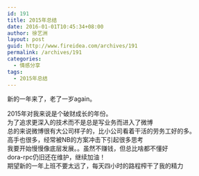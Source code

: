 ```yaml
---
id: 191
title: 2015年总结
date: 2016-01-01T10:45:34+08:00
author: 徐艺洲
layout: post
guid: http://www.fireidea.com/archives/191
permalink: /archives/191
categories:
  - 情感分享
tags:
  - 2015年总结
---
```

<div id="sina_keyword_ad_area2" class="articalContent   newfont_family">
  新的一年来了，老了一岁again。</p> 
  
  <div>
    2015年对我来说是个破财成长的年份。
  </div>
  
  <div>
    为了追求更深入的技术而不是总是写业务而进入了微博
  </div>
  
  <div>
    总的来说微博很有大公司样子的，比小公司看着干活的劳务工好的多。
  </div>
  
  <div>
    高手也很多，经常被NB的方案冲击下引起很多思考
  </div>
  
  <div>
    我要开始慢慢像底层发展。。虽然不赚钱，但总比啥都不懂好
  </div>
  
  <div>
    dora-rpc仍旧还在维护，继续加油！
  </div>
  
  <div>
    期望新的一年上班不要太远了，每天四小时的路程榨干了我的精力
  </div>
  
  <div>
  </div>